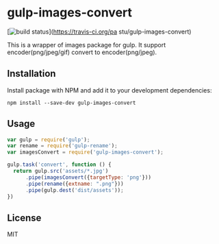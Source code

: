 # gulp-images-convert


[![build status](https://travis-ci.org/pasturn/gulp-images-convert.svg?branch=master)](https://travis-ci.org/pa stu/gulp-images-convert)

This is a wrapper of images package for gulp. It support encoder(png/jpeg/gif) convert to encoder(png/jpeg).
## Installation
Install package with NPM and add it to your development dependencies:

`npm install --save-dev gulp-images-convert`

## Usage
```js
var gulp = require('gulp');
var rename = require('gulp-rename');
var imagesConvert = require('gulp-images-convert');

gulp.task('convert', function () {
  return gulp.src('assets/*.jpg')
      .pipe(imagesConvert({targetType: 'png'}))
      .pipe(rename({extname: ".png"}))
      .pipe(gulp.dest('dist/assets'));
})

```

## License
MIT
